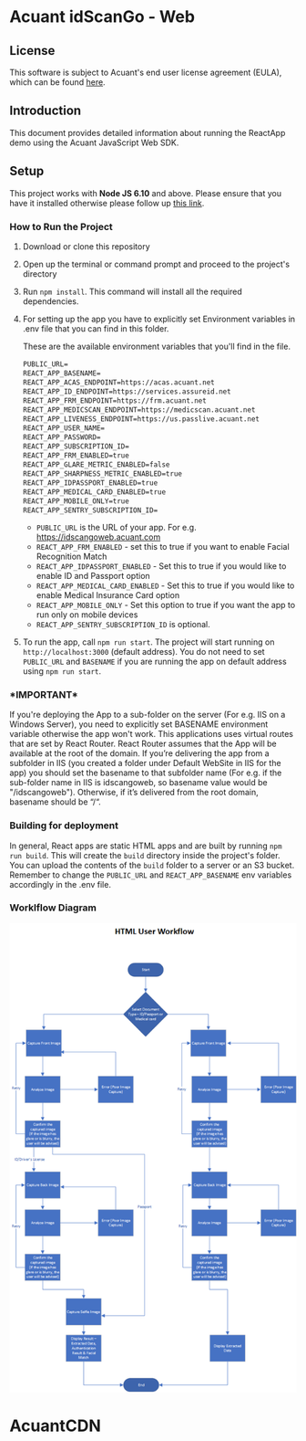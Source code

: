 # Acuant idScanGo - Web #

## License
This software is subject to Acuant's end user license agreement (EULA), which can be found [here](EULA.pdf).

## Introduction
This document provides detailed information about running the ReactApp demo using the Acuant JavaScript Web SDK.

## Setup ##

This project works with **Node JS 6.10** and above. Please ensure that you have it installed otherwise please follow up [this link](https://nodejs.org/en/).

### How to Run the Project ###
1. Download or clone this repository
1. Open up the terminal or command prompt and proceed to the project's directory
1. Run ```npm install```. This command will install all the required dependencies.
1. For setting up the app you have to explicitly set Environment variables in .env file that you can find in this folder.

	These are the available environment variables that you'll find in the file. 

	```
	PUBLIC_URL=
	REACT_APP_BASENAME=
	REACT_APP_ACAS_ENDPOINT=https://acas.acuant.net
	REACT_APP_ID_ENDPOINT=https://services.assureid.net
	REACT_APP_FRM_ENDPOINT=https://frm.acuant.net
	REACT_APP_MEDICSCAN_ENDPOINT=https://medicscan.acuant.net
	REACT_APP_LIVENESS_ENDPOINT=https://us.passlive.acuant.net
	REACT_APP_USER_NAME=
	REACT_APP_PASSWORD=
	REACT_APP_SUBSCRIPTION_ID=
	REACT_APP_FRM_ENABLED=true
	REACT_APP_GLARE_METRIC_ENABLED=false
	REACT_APP_SHARPNESS_METRIC_ENABLED=true
	REACT_APP_IDPASSPORT_ENABLED=true
	REACT_APP_MEDICAL_CARD_ENABLED=true
	REACT_APP_MOBILE_ONLY=true
	REACT_APP_SENTRY_SUBSCRIPTION_ID=
	
	```

	* ```PUBLIC_URL``` is the URL of your app. For e.g. https://idscangoweb.acuant.com
	* ```REACT_APP_FRM_ENABLED``` - set this to true if you want to enable Facial Recognition Match
	* ```REACT_APP_IDPASSPORT_ENABLED``` - Set this to true if you would like to enable ID and Passport option
	* ```REACT_APP_MEDICAL_CARD_ENABLED``` - Set this to true if you would like to enable Medical Insurance Card option
	* ```REACT_APP_MOBILE_ONLY``` - Set this option to true if you want the app to run only on mobile devices
	* ```REACT_APP_SENTRY_SUBSCRIPTION_ID``` is optional.

1. To run the app, call ```npm run start```. The project will start running on ```http://localhost:3000``` (default address). You do not need to set ```PUBLIC_URL``` and ```BASENAME``` if you are running the app on default address using  ```npm run start```.


### \*IMPORTANT\* ###

If you're deploying the App to a sub-folder on the server (For e.g. IIS on a Windows Server), you need to explicitly set BASENAME environment variable otherwise the app won't work. This applications uses virtual routes that are set by React Router. React Router assumes that the App will be available at the root of the domain. If you’re delivering the app from a subfolder in IIS (you created a folder under Default WebSite in IIS for the app) you should set the basename to that subfolder name (For e.g. if the sub-folder name in IIS is idscangoweb, so basename value would be "/idscangoweb"). Otherwise, if it’s delivered from the root domain, basename should be “/“.

### Building for deployment ###

In general, React apps are static HTML apps and are built by running ```npm run build```. This will create the ```build``` directory inside the project's folder.
You can upload the contents of the ```build``` folder to a server or an S3 bucket.
Remember to change the ```PUBLIC_URL``` and ```REACT_APP_BASENAME``` env variables accordingly in the .env file.


### Worklflow Diagram ###
![](HTML_Workflow.png)
# AcuantCDN
